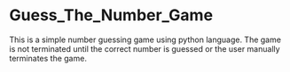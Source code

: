 # Guess_The_Number_Game
This is a simple number guessing game using python language. The game is not terminated until the correct number is guessed or the user manually terminates the game.
